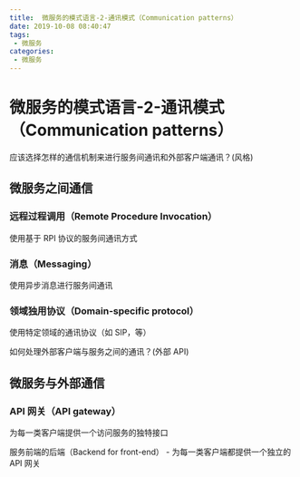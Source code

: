 ```yaml
---
title:  微服务的模式语言-2-通讯模式（Communication patterns）
date: 2019-10-08 08:40:47
tags: 
 - 微服务
categories: 
 - 微服务
---
```

# 微服务的模式语言-2-通讯模式（Communication patterns）

应该选择怎样的通信机制来进行服务间通讯和外部客户端通讯？(风格)

## 微服务之间通信

### 远程过程调用（Remote Procedure Invocation）

使用基于 RPI 协议的服务间通讯方式

### 消息（Messaging）

使用异步消息进行服务间通讯

### 领域独用协议（Domain-specific protocol）

使用特定领域的通讯协议（如 SIP，等）

如何处理外部客户端与服务之间的通讯？(外部 API)

## 微服务与外部通信

### API 网关（API gateway）

为每一类客户端提供一个访问服务的独特接口

服务前端的后端（Backend for front-end） - 为每一类客户端都提供一个独立的 API 网关
